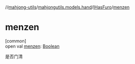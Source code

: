 //[mahjong-utils](../../../index.md)/[mahjongutils.models.hand](../index.md)/[IHasFuro](index.md)/[menzen](menzen.md)

# menzen

[common]\
open val [menzen](menzen.md): [Boolean](https://kotlinlang.org/api/latest/jvm/stdlib/kotlin-stdlib/kotlin/-boolean/index.html)

是否门清

